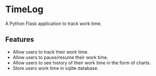 # TimeLog

A Python Flask application to track work time.

## Features

* Allow users to track their work time.
* Allow users to pause/resume their work time.
* Allow users to see history of their work time in the form of charts.
* Store users work time in sqlite database.